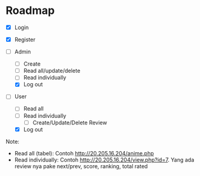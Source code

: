 # Roadmap

- [x] Login
- [x] Register
- [ ] Admin

  - [ ] Create
  - [ ] Read all/update/delete
  - [ ] Read individually
  - [x] Log out

- [ ] User
  - [ ] Read all
  - [ ] Read individually
    - [ ] Create/Update/Delete Review
  - [x] Log out

Note:

- Read all (tabel): Contoh http://20.205.16.204/anime.php
- Read individually: Contoh http://20.205.16.204/view.php?id=7. Yang ada review nya pake next/prev, score, ranking, total rated

